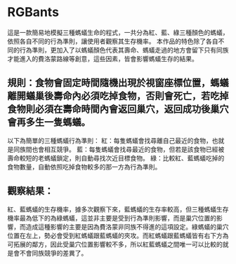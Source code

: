 # RGBants
這是一款簡易地模擬三種螞蟻生命的程式，一共分為紅、藍、綠三種顏色的螞蟻，依照各自不同的行為準則，讓使用者觀察其生存機率。
本作品的特色除了各自不同的行為準則，更加入了以螞蟻顏色代表其壽命、螞蟻走過的地方會留下只有同族才能進入的費洛蒙路線等創意，這些因素，皆會影響螞蟻生存的結果。

## 規則：食物會固定時間隨機出現於視窗座標位置，螞蟻離開蟻巢後壽命內必須吃掉食物，否則會死亡，若吃掉食物則必須在壽命時間內會返回巢穴，返回成功後巢穴會再多生一隻螞蟻。
以下為簡單的三種螞蟻行為準則：
紅：每隻螞蟻會找尋離自己最近的食物，也就是同族間也會相互競爭。
藍：每隻螞蟻會找尋最近的食物，但若是該食物已經被壽命較短的老螞蟻鎖定，則自動尋找次近目標食物。
綠：比較紅、藍螞蟻吃掉的食物數量，自動依照吃掉食物較多的那一方為行為準則。

## 觀察結果：
紅、藍螞蟻的生存機率，據多次觀察下來，藍螞蟻的生存率較高，但三種螞蟻生存機率最為低下的為綠螞蟻，這並非主要是受到行為準則影響，而是巢穴位置的影響，而造成這種影響的主要是因為費洛蒙非同族不得進的這項設定。綠螞蟻的巢穴位置在左上，勢必會受到紅螞蟻跟藍螞蟻的夾攻。而紅螞蟻跟藍螞蟻皆有右下方為可拓展的鄰方，因此受巢穴位置影響較不多，所以紅藍螞蟻之間唯一可以比較的就是會不會同族競爭的差異了。

